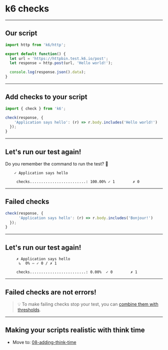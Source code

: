 # k6 checks

---

## Our script

```js
import http from 'k6/http';

export default function() {
  let url = 'https://httpbin.test.k6.io/post';
  let response = http.post(url, 'Hello world!');

  console.log(response.json().data);
}
```

---

## Add checks to your script

```js [1|3-6]
import { check } from 'k6';

check(response, {
    'Application says hello': (r) => r.body.includes('Hello world!')
  });
}
```

---

## Let's run our test again!

Do you remember the command to run the test? 👀

```shell
	✓ Application says hello

     checks.........................: 100.00% ✓ 1        ✗ 0
```

---

## Failed checks

```js
check(response, {
      'Application says hello': (r) => r.body.includes('Bonjour!')
  });
}
```

---

## Let's run our test again!

```shell
     ✗ Application says hello
      ↳  0% — ✓ 0 / ✗ 1

     checks.........................: 0.00%  ✓ 0        ✗ 1
```

---

## Failed checks are not errors!

> 💡 To make failing checks stop your test, you can [combine them with thresholds](https://k6.io/docs/using-k6/thresholds/#failing-a-load-test-using-checks).

---

## Making your scripts realistic with think time

- Move to: [08-adding-think-time](?p=08-adding-think-time)